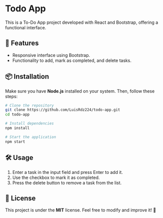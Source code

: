 # Todo App

This is a To-Do App project developed with React and Bootstrap, offering a functional interface.

## 🚀 Features
- Responsive interface using Bootstrap.
- Functionality to add, mark as completed, and delete tasks.

## 📦 Installation

Make sure you have **Node.js** installed on your system. Then, follow these steps:

```bash
# Clone the repository
git clone https://github.com/LuisRdz224/todo-app.git
cd todo-app

# Install dependencies
npm install

# Start the application
npm start
```

## 🛠️ Usage

1. Enter a task in the input field and press Enter to add it.
2. Use the checkbox to mark it as completed.
3. Press the delete button to remove a task from the list.


## 📜 License
This project is under the **MIT** license. Feel free to modify and improve it! 🚀

